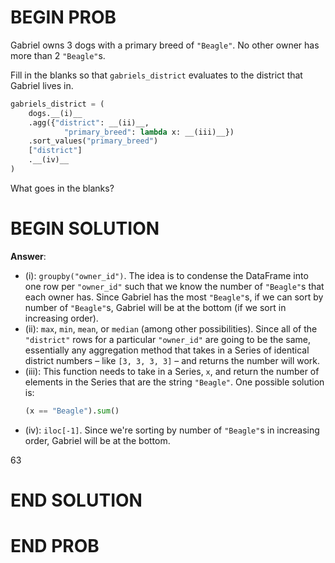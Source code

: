 # BEGIN PROB

Gabriel owns 3 dogs with a primary breed of `"Beagle"`. No other owner
has more than 2 `"Beagle"`s.

Fill in the blanks so that `gabriels_district` evaluates to the district
that Gabriel lives in.

```py
gabriels_district = (
    dogs.__(i)__
    .agg({"district": __(ii)__, 
            "primary_breed": lambda x: __(iii)__})
    .sort_values("primary_breed")
    ["district"]
    .__(iv)__
)
```

What goes in the blanks?

# BEGIN SOLUTION

**Answer**:

- (i): `groupby("owner_id")`. The idea is to condense the DataFrame into one row per `"owner_id"` such that we know the number of `"Beagle"`s that each owner has. Since Gabriel has the most `"Beagle"`s, if we can sort by number of `"Beagle"`s, Gabriel will be at the bottom (if we sort in increasing order).
- (ii): `max`, `min`, `mean`, or `median` (among other possibilities). Since all of the `"district"` rows for a particular `"owner_id"` are going to be the same, essentially any aggregation method that takes in a Series of identical district numbers – like `[3, 3, 3, 3]` – and returns the number will work.
- (iii): This function needs to take in a Series, `x`, and return the number of elements in the Series that are the string `"Beagle"`. One possible solution is:
    ```py
    (x == "Beagle").sum()
    ```
- (iv): `iloc[-1]`. Since we're sorting by number of `"Beagle"`s in increasing order, Gabriel will be at the bottom.

<average>63</average>

# END SOLUTION

# END PROB